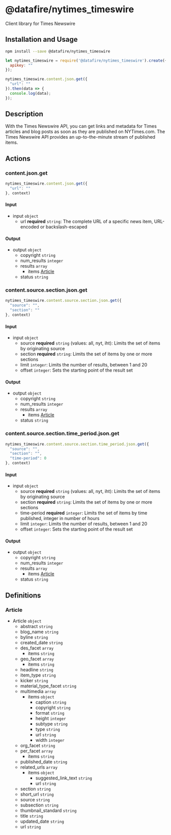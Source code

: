 # @datafire/nytimes_timeswire

Client library for Times Newswire

## Installation and Usage
```bash
npm install --save @datafire/nytimes_timeswire
```
```js
let nytimes_timeswire = require('@datafire/nytimes_timeswire').create({
  apikey: ""
});

nytimes_timeswire.content.json.get({
  "url": ""
}).then(data => {
  console.log(data);
});
```

## Description

With the Times Newswire API, you can get links and metadata for Times articles and blog posts as soon as they are published on NYTimes.com. The Times Newswire API provides an up-to-the-minute stream of published items.

## Actions

### content.json.get



```js
nytimes_timeswire.content.json.get({
  "url": ""
}, context)
```

#### Input
* input `object`
  * url **required** `string`: The complete URL of a specific news item, URL-encoded or backslash-escaped

#### Output
* output `object`
  * copyright `string`
  * num_results `integer`
  * results `array`
    * items [Article](#article)
  * status `string`

### content.source.section.json.get



```js
nytimes_timeswire.content.source.section.json.get({
  "source": "",
  "section": ""
}, context)
```

#### Input
* input `object`
  * source **required** `string` (values: all, nyt, iht): Limits the set of items by originating source
  * section **required** `string`: Limits the set of items by one or more sections
  * limit `integer`: Limits the number of results, between 1 and 20
  * offset `integer`: Sets the starting point of the result set

#### Output
* output `object`
  * copyright `string`
  * num_results `integer`
  * results `array`
    * items [Article](#article)
  * status `string`

### content.source.section.time_period.json.get



```js
nytimes_timeswire.content.source.section.time_period.json.get({
  "source": "",
  "section": "",
  "time-period": 0
}, context)
```

#### Input
* input `object`
  * source **required** `string` (values: all, nyt, iht): Limits the set of items by originating source
  * section **required** `string`: Limits the set of items by one or more sections
  * time-period **required** `integer`: Limits the set of items by time published, integer in number of hours
  * limit `integer`: Limits the number of results, between 1 and 20
  * offset `integer`: Sets the starting point of the result set

#### Output
* output `object`
  * copyright `string`
  * num_results `integer`
  * results `array`
    * items [Article](#article)
  * status `string`



## Definitions

### Article
* Article `object`
  * abstract `string`
  * blog_name `string`
  * byline `string`
  * created_date `string`
  * des_facet `array`
    * items `string`
  * geo_facet `array`
    * items `string`
  * headline `string`
  * item_type `string`
  * kicker `string`
  * material_type_facet `string`
  * multimedia `array`
    * items `object`
      * caption `string`
      * copyright `string`
      * format `string`
      * height `integer`
      * subtype `string`
      * type `string`
      * url `string`
      * width `integer`
  * org_facet `string`
  * per_facet `array`
    * items `string`
  * published_date `string`
  * related_urls `array`
    * items `object`
      * suggested_link_text `string`
      * url `string`
  * section `string`
  * short_url `string`
  * source `string`
  * subsection `string`
  * thumbnail_standard `string`
  * title `string`
  * updated_date `string`
  * url `string`


